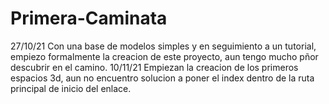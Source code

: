 # Primera-Caminata
27/10/21 Con una base de modelos simples y en seguimiento a un tutorial, empiezo formalmente la creacion de este proyecto, aun tengo mucho pñor descubrir en el camino.
10/11/21 Empiezan la creacion de los primeros espacios 3d, aun no encuentro solucion a poner el index dentro de la ruta principal de inicio del enlace.
